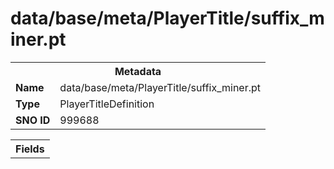 <h1>data/base/meta/PlayerTitle/suffix_miner.pt</h1><table><tr><th colspan="100%">Metadata</th></tr><tr><td><b>Name</b></td><td>data/base/meta/PlayerTitle/suffix_miner.pt</td></tr><tr><td><b>Type</b></td><td>PlayerTitleDefinition</td></tr><tr><td><b>SNO ID</b></td><td>999688</td></tr></table>

<table><tr><th colspan="100%">Fields</th></tr></table>

